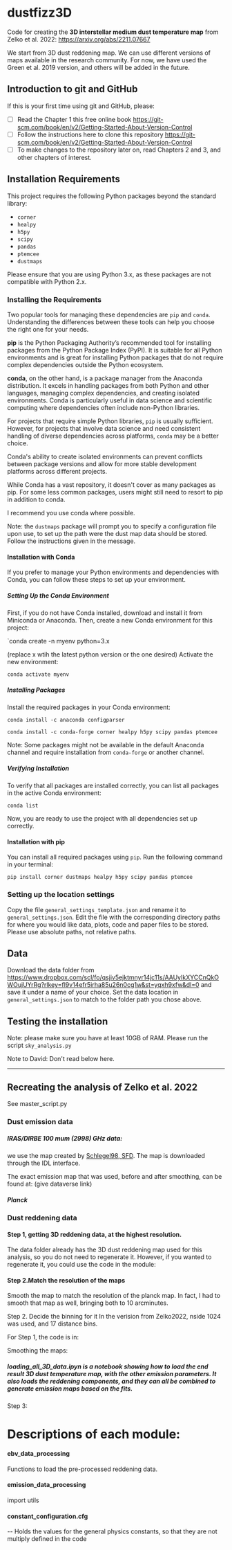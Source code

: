 # dustfizz3D


Code for creating the **3D  interstellar medium dust temperature map** from Zelko et al. 2022: https://arxiv.org/abs/2211.07667


We start from 3D dust reddening map. We can use different versions of maps available in the research community. For now, we have used the Green et al. 2019 version, and others will be added in the future.

## Introduction to git and GitHub

If this is your first time using git and GitHub, please:
- [ ] Read the Chapter 1 this free online book https://git-scm.com/book/en/v2/Getting-Started-About-Version-Control
- [ ] Follow the instructions here to clone this repository https://git-scm.com/book/en/v2/Getting-Started-About-Version-Control
- [ ] To make changes to the repository later on, read Chapters 2 and 3, and other chapters of interest.
## Installation Requirements

This project requires the following Python packages beyond the standard library:

- `corner`
- `healpy`
- `h5py`
- `scipy`
- `pandas`
- `ptemcee`
- `dustmaps`

Please ensure that you are using Python 3.x, as these packages are not compatible with Python 2.x.

### Installing the Requirements
Two popular tools for managing these dependencies are `pip` and `conda`. Understanding the differences between these tools can help you choose the right one for your needs.

**pip** is the Python Packaging Authority’s recommended tool for installing packages from the Python Package Index (PyPI). It is suitable for all Python environments and is great for installing Python packages that do not require complex dependencies outside the Python ecosystem.

**conda**, on the other hand, is a package manager from the Anaconda distribution. It excels in handling packages from both Python and other languages, managing complex dependencies, and creating isolated environments. Conda is particularly useful in data science and scientific computing where dependencies often include non-Python libraries.

For projects that require simple Python libraries, `pip` is usually sufficient. However, for projects that involve data science and need consistent handling of diverse dependencies across platforms, `conda` may be a better choice.

Conda's ability to create isolated environments can prevent conflicts between package versions and allow for more stable development platforms across different projects.

While Conda has a vast repository, it doesn't cover as many packages as pip. For some less common packages, users might still need to resort to pip in addition to conda.

I recommend you use conda where possible.

Note: the `dustmaps` package will prompt you to specify a configuration file upon use, to set up the path were the dust map data should be stored. Follow the instructions given in the message.
#### Installation with Conda

If you prefer to manage your Python environments and dependencies with Conda, you can follow these steps to set up your environment.

##### Setting Up the Conda Environment

First, if you do not have Conda installed, download and install it from Miniconda or Anaconda. Then, create a new Conda environment for this project:


`conda create -n myenv python=3.x

(replace x wtih the latest python version or the one desired)
Activate the new environment:

`conda activate myenv`

##### Installing Packages

Install the required packages in your Conda environment:

`conda install -c anaconda configparser` 

`conda install -c conda-forge corner healpy h5py scipy pandas ptemcee`

Note: Some packages might not be available in the default Anaconda channel and require installation from `conda-forge` or another channel.

##### Verifying Installation

To verify that all packages are installed correctly, you can list all packages in the active Conda environment:

`conda list`

Now, you are ready to use the project with all dependencies set up correctly.

#### Installation with pip
You can install all required packages using `pip`. Run the following command in your terminal:

`pip install corner dustmaps healpy h5py scipy pandas ptemcee`


### Setting up the location settings
Copy the file `general_settings_template.json` and rename it to `general_settings.json`.
Edit the file with the corresponding directory paths for where you would like data, plots, code and paper files to be stored. Please use absolute paths, not relative paths.


## Data


Download the data folder from https://www.dropbox.com/scl/fo/qsjiv5ejktmnyr14jc11s/AAUyIkXYCCnQkOWOujUYrRg?rlkey=fl9v14efr5irha85u26n0cg1w&st=yqxh9xfw&dl=0
and save it under a name of your choice.
Set the data location in `general_settings.json` to match to the folder path you chose above.


## Testing the installation


Note: please make sure you have at least 10GB of RAM.
Please run the script 
`sky_analysis.py`


Note to David:
Don't read below here.


-------------------------------

## Recreating the analysis of Zelko et al. 2022


See master_script.py




### Dust emission data
##### IRAS/DIRBE 100 mum (2998) GHz data:

we use the map created by [Schlegel98, SFD](https://ui.adsabs.harvard.edu/abs/1998ApJ...500..525S/abstract). The map is downloaded through the IDL interface.

The exact emission map that was used, before and after smoothing, can be found at:
(give dataverse link)


##### Planck

### Dust reddening data


#### Step 1, getting 3D reddening data, at the highest resolution.

The data folder already has the 3D dust reddening map used for this analysis, so you do not need to regenerate it. 
However, if you wanted to regenerate it, you could use the code in the module:
#### Step 2.Match the resolution of the maps
Smooth the map to match the resolution of the planck map. In fact, I had to smooth that map as well, bringing both to 10 arcminutes.



Step 2. Decide the binning for it
In the verision from Zelko2022, nside 1024 was used, and 17 distance bins.


For Step 1, the code is in:

Smoothing the maps:



##### loading_all_3D_data.ipyn is a notebook showing how to load the end result 3D dust temperature map, with the other emission parameters. It also loads the reddening components, and they can all be combined to generate emission maps based on the fits.


Step 3: 


# Descriptions of each module:


#### ebv_data_processing
Functions to load the pre-processed reddening data. 


#### emission_data_processing
import utils


#### constant_configuration.cfg 
-- Holds the values for the general physics constants, so that they are not multiply defined in the code

